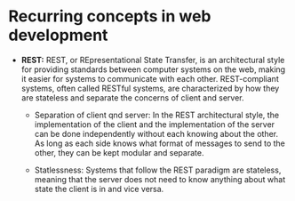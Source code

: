 # Recurring concepts in web development

- **REST:** REST, or REpresentational State Transfer, is an architectural style for providing standards between computer systems on the web, making it easier for systems to communicate with each other. REST-compliant systems, often called RESTful systems, are characterized by how they are stateless and separate the concerns of client and server.

    - Separation of client qnd server: In the REST architectural style, the implementation of the client and the implementation of the server can be done independently without each knowing about the other. As long as each side knows what format of messages to send to the other, they can be kept modular and separate.

    - Statlessness: Systems that follow the REST paradigm are stateless, meaning that the server does not need to know anything about what state the client is in and vice versa.




